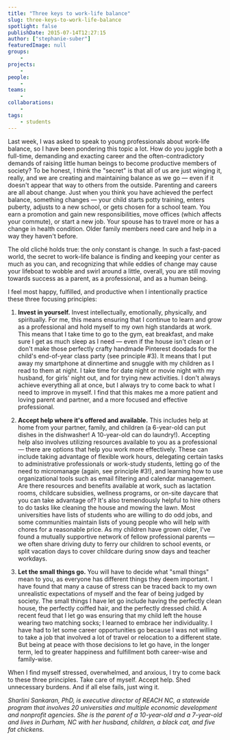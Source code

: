 ```yaml
---
title: "Three keys to work-life balance"
slug: three-keys-to-work-life-balance
spotlight: false
publishDate: 2015-07-14T12:27:15
author: ["stephanie-suber"]
featuredImage: null
groups:
    - 
projects:
    - 
people:
    - 
teams: 
    - 
collaborations:
    - 
tags:
    - students
---
```

Last week, I was asked to speak to young professionals about work-life balance, so I have been pondering this topic a lot. How do you juggle both a full-time, demanding and exacting career and the often-contradictory demands of raising little human beings to become productive members of society? To be honest, I think the "secret" is that all of us are just winging it, really, and we are creating and maintaining balance as we go — even if it doesn't appear that way to others from the outside. Parenting and careers are all about change. Just when you think you have achieved the perfect balance, something changes — your child starts potty training, enters puberty, adjusts to a new school, or gets chosen for a school team. You earn a promotion and gain new responsibilities, move offices (which affects your commute), or start a new job. Your spouse has to travel more or has a change in health condition. Older family members need care and help in a way they haven't before.

The old cliché holds true: the only constant is change. In such a fast-paced world, the secret to work-life balance is finding and keeping your center as much as you can, and recognizing that while eddies of change may cause your lifeboat to wobble and swirl around a little, overall, you are still moving towards success as a parent, as a professional, and as a human being.

I feel most happy, fulfilled, and productive when I intentionally practice these three focusing principles:

1.  **Invest in yourself.** Invest intellectually, emotionally, physically, and spiritually. For me, this means ensuring that I continue to learn and grow as a professional and hold myself to my own high standards at work. This means that I take time to go to the gym, eat breakfast, and make sure I get as much sleep as I need — even if the house isn't clean or I don't make those perfectly crafty handmade Pinterest doodads for the child's end-of-year class party (see principle #3). It means that I put away my smartphone at dinnertime and snuggle with my children as I read to them at night. I take time for date night or movie night with my husband, for girls' night out, and for trying new activities. I don't always achieve everything all at once, but I always try to come back to what I need to improve in myself. I find that this makes me a more patient and loving parent and partner, and a more focused and effective professional.

1.  **Accept help where it's offered and available.** This includes help at home from your partner, family, and children (a 6-year-old can put dishes in the dishwasher! A 10-year-old can do laundry!). Accepting help also involves utilizing resources available to you as a professional — there are options that help you work more effectively. These can include taking advantage of flexible work hours, delegating certain tasks to administrative professionals or work-study students, letting go of the need to micromanage (again, see principle #3!), and learning how to use organizational tools such as email filtering and calendar management. Are there resources and benefits available at work, such as lactation rooms, childcare subsidies, wellness programs, or on-site daycare that you can take advantage of? It's also tremendously helpful to hire others to do tasks like cleaning the house and mowing the lawn. Most universities have lists of students who are willing to do odd jobs, and some communities maintain lists of young people who will help with chores for a reasonable price. As my children have grown older, I've found a mutually supportive network of fellow professional parents — we often share driving duty to ferry our children to school events, or split vacation days to cover childcare during snow days and teacher workdays.

1.  **Let the small things go.** You will have to decide what "small things" mean to you, as everyone has different things they deem important. I have found that many a cause of stress can be traced back to my own unrealistic expectations of myself and the fear of being judged by society. The small things I have let go include having the perfectly clean house, the perfectly coiffed hair, and the perfectly dressed child. A recent feud that I let go was ensuring that my child left the house wearing two matching socks; I learned to embrace her individuality. I have had to let some career opportunities go because I was not willing to take a job that involved a lot of travel or relocation to a different state. But being at peace with those decisions to let go have, in the longer term, led to greater happiness and fulfillment both career-wise and family-wise.

When I find myself stressed, overwhelmed, and anxious, I try to come back to these three principles. Take care of myself. Accept help. Shed unnecessary burdens. And if all else fails, just wing it.

_Sharlini Sankaran, PhD, is executive director of REACH NC, a statewide program that involves 20 universities and multiple economic development and nonprofit agencies. She is the parent of a 10-year-old and a 7-year-old and lives in Durham, NC with her husband, children, a black cat, and five fat chickens._
<!-- AddThis Advanced Settings generic via filter on the_content --><!-- AddThis Share Buttons generic via filter on the_content -->
